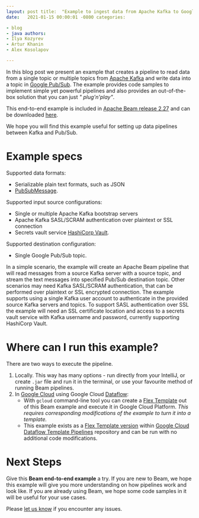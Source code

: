 ```yaml
---
layout: post title:  "Example to ingest data from Apache Kafka to Google Cloud Pub/Sub"
date:   2021-01-15 00:00:01 -0800 categories:

- blog
- java authors:
- Ilya Kozyrev
- Artur Khanin
- Alex Kosolapov

---
```

<!--
Licensed under the Apache License, Version 2.0 (the "License");
you may not use this file except in compliance with the License.
You may obtain a copy of the License at

http://www.apache.org/licenses/LICENSE-2.0

Unless required by applicable law or agreed to in writing, software
distributed under the License is distributed on an "AS IS" BASIS,
WITHOUT WARRANTIES OR CONDITIONS OF ANY KIND, either express or implied.
See the License for the specific language governing permissions and
limitations under the License.
-->

In this blog post we present an example that creates a pipeline to read data from a single topic or
multiple topics from [Apache Kafka](https://kafka.apache.org/) and write data into a topic
in [Google Pub/Sub](https://cloud.google.com/pubsub). The example provides code samples to implement
simple yet powerful pipelines and also provides an out-of-the-box solution that you can just _"
plug'n'play"_.

This end-to-end example is included
in [Apache Beam release 2.27](https://issues.apache.org/jira/secure/ReleaseNote.jspa?projectId=12319527&version=12349380)
and can be downloaded [here](https://beam.apache.org/get-started/downloads/#2270-2020-12-22).

We hope you will find this example useful for setting up data pipelines between Kafka and Pub/Sub.

# Example specs

Supported data formats:

- Serializable plain text formats, such as JSON
- [PubSubMessage](https://cloud.google.com/pubsub/docs/reference/rest/v1/PubsubMessage).

Supported input source configurations:

- Single or multiple Apache Kafka bootstrap servers
- Apache Kafka SASL/SCRAM authentication over plaintext or SSL connection
- Secrets vault service [HashiCorp Vault](https://www.vaultproject.io/).

Supported destination configuration:

- Single Google Pub/Sub topic.

In a simple scenario, the example will create an Apache Beam pipeline that will read messages from a
source Kafka server with a source topic, and stream the text messages into specified Pub/Sub
destination topic. Other scenarios may need Kafka SASL/SCRAM authentication, that can be performed
over plaintext or SSL encrypted connection. The example supports using a single Kafka user account
to authenticate in the provided source Kafka servers and topics. To support SASL authentication over
SSL the example will need an SSL certificate location and access to a secrets vault service with
Kafka username and password, currently supporting HashiCorp Vault.

# Where can I run this example?

There are two ways to execute the pipeline.

1. Locally. This way has many options - run directly from your IntelliJ, or create `.jar` file and
   run it in the terminal, or use your favourite method of running Beam pipelines.
2. In [Google Cloud](https://cloud.google.com/) using Google
   Cloud [Dataflow](https://cloud.google.com/dataflow):
    - With `gcloud` command-line tool you can create
      a [Flex Template](https://cloud.google.com/dataflow/docs/concepts/dataflow-templates)
      out of this Beam example and execute it in Google Cloud Platform. _This requires corresponding
      modifications of the example to turn it into a template._
    - This example exists as
      a [Flex Template version](https://github.com/GoogleCloudPlatform/DataflowTemplates/tree/master/v2/kafka-to-pubsub)
      within [Google Cloud Dataflow Template Pipelines](https://github.com/GoogleCloudPlatform/DataflowTemplates)
      repository and can be run with no additional code modifications.

# Next Steps

Give this **Beam end-to-end example** a try. If you are new to Beam, we hope this example will give
you more understanding on how pipelines work and look like. If you are already using Beam, we hope
some code samples in it will be useful for your use cases.

Please
[let us know](https://beam.apache.org/community/contact-us/) if you encounter any issues.

